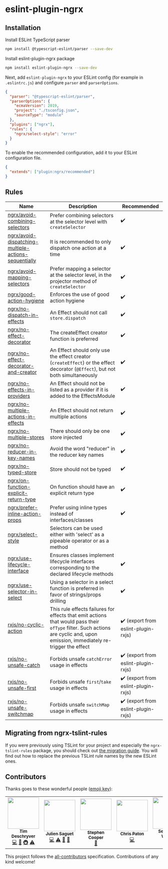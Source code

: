 # eslint-plugin-ngrx

## Installation

Install ESLint TypeScript parser

```bash
npm install @typescript-eslint/parser --save-dev
```

Install eslint-plugin-ngrx package

```bash
npm install eslint-plugin-ngrx --save-dev
```

Next, add `eslint-plugin-ngrx` to your ESLint config (for example in `.eslintrc.js`) and configure `parser` and `parserOptions`.

```json
{
  "parser": "@typescript-eslint/parser",
  "parserOptions": {
    "ecmaVersion": 2019,
    "project": "./tsconfig.json",
    "sourceType": "module"
  },
  "plugins": ["ngrx"],
  "rules": {
    "ngrx/select-style": "error"
  }
}
```

To enable the recommended configuration, add it to your ESLint configuration file.

```json
{
  "extends": ["plugin:ngrx/recommended"]
}
```

## Rules

| Name                                                                                                                                                                                  | Description                                                                                                                                                                   | Recommended                                         |
| ------------------------------------------------------------------------------------------------------------------------------------------------------------------------------------- | ----------------------------------------------------------------------------------------------------------------------------------------------------------------------------- | --------------------------------------------------- |
| [ngrx/avoid-combining-selectors](https://github.com/timdeschryver/eslint-plugin-ngrx/tree/master/docs/rules/avoid-combining-selectors.md)                                             | Prefer combining selectors at the selector level with `createSelector`                                                                                                        | :heavy_check_mark:                                  |
| [ngrx/avoid-dispatching-multiple-actions-sequentially](https://github.com/timdeschryver/eslint-plugin-ngrx/tree/master/docs/rules/avoid-dispatching-multiple-actions-sequentially.md) | It is recommended to only dispatch one action at a time                                                                                                                       | :heavy_check_mark:                                  |
| [ngrx/avoid-mapping-selectors](https://github.com/timdeschryver/eslint-plugin-ngrx/tree/master/docs/rules/avoid-mapping-selectors.md)                                                 | Prefer mapping a selector at the selector level, in the projector method of `createSelector`                                                                                  | :heavy_check_mark:                                  |
| [ngrx/good-action-hygiene](https://github.com/timdeschryver/eslint-plugin-ngrx/tree/master/docs/rules/good-action-hygiene.md)                                                         | Enforces the use of good action hygiene                                                                                                                                       | :heavy_check_mark:                                  |
| [ngrx/no-dispatch-in-effects](https://github.com/timdeschryver/eslint-plugin-ngrx/tree/master/docs/rules/no-dispatch-in-effects.md)                                                   | An Effect should not call `store.dispatch`                                                                                                                                    | :heavy_check_mark:                                  |
| [ngrx/no-effect-decorator](https://github.com/timdeschryver/eslint-plugin-ngrx/tree/master/docs/rules/no-effect-decorator.md)                                                         | The createEffect creator function is preferred                                                                                                                                | :heavy_check_mark:                                  |
| [ngrx/no-effect-decorator-and-creator](https://github.com/timdeschryver/eslint-plugin-ngrx/tree/master/docs/rules/no-effect-decorator-and-creator.md)                                 | An Effect should only use the effect creator (`createEffect`) or the effect decorator (`@Effect`), but not both simultaneously                                                | :heavy_check_mark:                                  |
| [ngrx/no-effects-in-providers](https://github.com/timdeschryver/eslint-plugin-ngrx/tree/master/docs/rules/no-effects-in-providers.md)                                                 | An Effect should not be listed as a provider if it is added to the EffectsModule                                                                                              | :heavy_check_mark:                                  |
| [ngrx/no-multiple-actions-in-effects](https://github.com/timdeschryver/eslint-plugin-ngrx/tree/master/docs/rules/no-multiple-actions-in-effects.md)                                   | An Effect should not return multiple actions                                                                                                                                  | :heavy_check_mark:                                  |
| [ngrx/no-multiple-stores](https://github.com/timdeschryver/eslint-plugin-ngrx/tree/master/docs/rules/no-multiple-stores.md)                                                           | There should only be one store injected                                                                                                                                       | :heavy_check_mark:                                  |
| [ngrx/no-reducer-in-key-names](https://github.com/timdeschryver/eslint-plugin-ngrx/tree/master/docs/rules/no-reducer-in-key-names.md)                                                 | Avoid the word "reducer" in the reducer key names                                                                                                                             | :heavy_check_mark:                                  |
| [ngrx/no-typed-store](https://github.com/timdeschryver/eslint-plugin-ngrx/tree/master/docs/rules/no-typed-store.md)                                                                   | Store should not be typed                                                                                                                                                     | :heavy_check_mark:                                  |
| [ngrx/on-function-explicit-return-type](https://github.com/timdeschryver/eslint-plugin-ngrx/tree/master/docs/rules/on-function-explicit-return-type.md)                               | On function should have an explicit return type                                                                                                                               | :heavy_check_mark:                                  |
| [ngrx/prefer-inline-action-props](https://github.com/timdeschryver/eslint-plugin-ngrx/tree/master/docs/rules/prefer-inline-action-props.md)                                           | Prefer using inline types instead of interfaces/classes                                                                                                                       | :heavy_check_mark:                                  |
| [ngrx/select-style](https://github.com/timdeschryver/eslint-plugin-ngrx/tree/master/docs/rules/select-style.md)                                                                       | Selectors can be used either with 'select' as a pipeable operator or as a method                                                                                              |                                                     |
| [ngrx/use-lifecycle-interface](https://github.com/timdeschryver/eslint-plugin-ngrx/tree/master/docs/rules/use-lifecycle-interface.md)                                                 | Ensures classes implement lifecycle interfaces corresponding to the declared lifecycle methods                                                                                | :heavy_check_mark:                                  |
| [ngrx/use-selector-in-select](https://github.com/timdeschryver/eslint-plugin-ngrx/tree/master/docs/rules/use-selector-in-select.md)                                                   | Using a selector in a select function is preferred in favor of strings/props drilling                                                                                         | :heavy_check_mark:                                  |
| [rxjs/no-cyclic-action](https://github.com/cartant/eslint-plugin-rxjs/blob/main/docs/rules/no-cyclic-action.md)                                                                       | This rule effects failures for effects that emit actions that would pass their `ofType` filter. Such actions are cyclic and, upon emission, immediately re-trigger the effect | :heavy_check_mark: (export from eslint-plugin-rxjs) |
| [rxjs/no-unsafe-catch](https://github.com/cartant/eslint-plugin-rxjs/blob/main/docs/rules/no-unsafe-catch.md)                                                                         | Forbids unsafe `catchError` usage in effects                                                                                                                                  | :heavy_check_mark: (export from eslint-plugin-rxjs) |
| [rxjs/no-unsafe-first](https://github.com/cartant/eslint-plugin-rxjs/blob/main/docs/rules/no-unsafe-first.md)                                                                         | Forbids unsafe `first`/`take` usage in effects                                                                                                                                | :heavy_check_mark: (export from eslint-plugin-rxjs) |
| [rxjs/no-unsafe-switchmap](https://github.com/cartant/eslint-plugin-rxjs/blob/main/docs/rules/no-unsafe-switchmap.md)                                                                 | Forbids unsafe `switchMap` usage in effects                                                                                                                                   | :heavy_check_mark: (export from eslint-plugin-rxjs) |

## Migrating from ngrx-tslint-rules

If you were previously using TSLint for your project and especially the `ngrx-tslint-rules` package, you should check out [the migration guide](https://github.com/timdeschryver/eslint-plugin-ngrx/tree/master/docs/migrating-from-ngrx-tslint-rules.md).
You will find out how to replace the previous TSLint rule names by the new ESLint ones.

## Contributors

Thanks goes to these wonderful people ([emoji key](https://github.com/kentcdodds/all-contributors#emoji-key)):

<!-- ALL-CONTRIBUTORS-LIST:START - Do not remove or modify this section -->
<!-- prettier-ignore-start -->
<!-- markdownlint-disable -->
<table>
  <tr>
    <td align="center"><a href="http://timdeschryver.dev"><img src="https://avatars1.githubusercontent.com/u/28659384?v=4?s=100" width="100px;" alt=""/><br /><sub><b>Tim Deschryver</b></sub></a><br /><a href="https://github.com/timdeschryver/eslint-plugin-ngrx/commits?author=timdeschryver" title="Code">💻</a> <a href="#ideas-timdeschryver" title="Ideas, Planning, & Feedback">🤔</a> <a href="#infra-timdeschryver" title="Infrastructure (Hosting, Build-Tools, etc)">🚇</a> <a href="https://github.com/timdeschryver/eslint-plugin-ngrx/commits?author=timdeschryver" title="Tests">⚠️</a></td>
    <td align="center"><a href="https://github.com/jsaguet"><img src="https://avatars0.githubusercontent.com/u/49377434?v=4?s=100" width="100px;" alt=""/><br /><sub><b>Julien Saguet</b></sub></a><br /><a href="https://github.com/timdeschryver/eslint-plugin-ngrx/commits?author=jsaguet" title="Code">💻</a> <a href="https://github.com/timdeschryver/eslint-plugin-ngrx/commits?author=jsaguet" title="Tests">⚠️</a> <a href="#ideas-jsaguet" title="Ideas, Planning, & Feedback">🤔</a> <a href="https://github.com/timdeschryver/eslint-plugin-ngrx/commits?author=jsaguet" title="Documentation">📖</a></td>
    <td align="center"><a href="https://github.com/StephenCooper"><img src="https://avatars0.githubusercontent.com/u/20125490?v=4?s=100" width="100px;" alt=""/><br /><sub><b>Stephen Cooper</b></sub></a><br /><a href="#ideas-StephenCooper" title="Ideas, Planning, & Feedback">🤔</a></td>
    <td align="center"><a href="https://github.com/patoncrispy"><img src="https://avatars0.githubusercontent.com/u/2559414?v=4?s=100" width="100px;" alt=""/><br /><sub><b>Chris Paton</b></sub></a><br /><a href="https://github.com/timdeschryver/eslint-plugin-ngrx/commits?author=patoncrispy" title="Code">💻</a></td>
    <td align="center"><a href="https://www.semasquare.com/"><img src="https://avatars3.githubusercontent.com/u/7915599?v=4?s=100" width="100px;" alt=""/><br /><sub><b>Sebastian Weigel</b></sub></a><br /><a href="https://github.com/timdeschryver/eslint-plugin-ngrx/commits?author=Legiew" title="Code">💻</a></td>
    <td align="center"><a href="https://github.com/rafaelss95"><img src="https://avatars0.githubusercontent.com/u/11965907?v=4?s=100" width="100px;" alt=""/><br /><sub><b>Rafael Santana</b></sub></a><br /><a href="#ideas-rafaelss95" title="Ideas, Planning, & Feedback">🤔</a> <a href="https://github.com/timdeschryver/eslint-plugin-ngrx/commits?author=rafaelss95" title="Code">💻</a> <a href="https://github.com/timdeschryver/eslint-plugin-ngrx/commits?author=rafaelss95" title="Tests">⚠️</a></td>
  </tr>
</table>

<!-- markdownlint-restore -->
<!-- prettier-ignore-end -->

<!-- ALL-CONTRIBUTORS-LIST:END -->

This project follows the [all-contributors](https://github.com/kentcdodds/all-contributors) specification. Contributions of any kind welcome!
